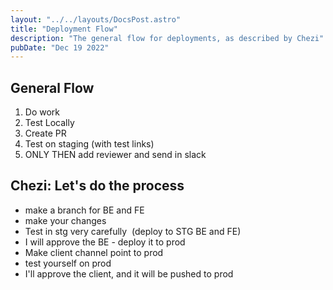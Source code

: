 ```yaml
---
layout: "../../layouts/DocsPost.astro"
title: "Deployment Flow"
description: "The general flow for deployments, as described by Chezi"
pubDate: "Dec 19 2022"
---
```


## General Flow

1. Do work
1. Test Locally
1. Create PR
1. Test on staging (with test links)
1. ONLY THEN add reviewer and send in slack


## Chezi: Let's do the process

- make a branch for BE and FE
- make your changes
- Test in stg very carefully  (deploy to STG BE and FE)
- I will approve the BE - deploy it to prod
- Make client channel point to prod
- test yourself on prod
- I'll approve the client, and it will be pushed to prod

